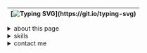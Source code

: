 <html>
<body>

| [![Typing SVG](https://readme-typing-svg.demolab.com?font=Fira+Code&pause=1000&color=1E90FF&center=true&vCenter=true&width=435&lines=Welcome+to+Brandon+Nguyen's+Github!)](https://git.io/typing-svg) |
|---|

<details>
  <summary> about this page</summary>
<div>
<samp>
 <p align="center">
  <a href="https://github.com/brandonnguyenr" target="blank"><img align="center" 
     src="https://komarev.com/ghpvc/?username=brandonnguyenr&style=for-the-badge&label=PROFILE+VIEWS" height="25"
     alt="views count" /></a>
 </p>
 </samp>
</div>
</details>

<details>
  <summary> skills</summary>
<div>
    <samp>
    <p align="center">
  Programming languages
  <br>
   <a href="https://www.gnu.org/software/bash/"><img src="https://skillicons.dev/icons?i=bash" /></a> 
   <a href="https://java.com/"><img src="https://skillicons.dev/icons?i=java" /></a>
   <a href="https://javascript.com"><img src="https://skillicons.dev/icons?i=js" /></a>
  <br>
  <a href="https://www.python.org/"><img src="https://skillicons.dev/icons?i=python" /></a>
  <a href="https://www.r-project.org/"><img src="https://skillicons.dev/icons?i=r" /></a>
  <img src="https://raw.githubusercontent.com/devicons/devicon/master/icons/cplusplus/cplusplus-original.svg"alt="cplusplus" width="40" height="40"/>
  <img src="https://raw.githubusercontent.com/devicons/devicon/master/icons/csharp/csharp-original.svg" alt="csharp" width="40" height="40"/> </a>
  <br>
  <br>
  &emsp;&emsp;&emsp;&emsp;Technologies&emsp;&emsp;&emsp;&emsp;Databases<br>
   <a href="https://discord.com/"><img src="https://skillicons.dev/icons?i=discord" /></a>
   <a href="https://www.unrealengine.com/"><img src="https://skillicons.dev/icons?i=unrealengine" /></a> &emsp;
   <a href="https://www.postgresql.org/"><img src="https://skillicons.dev/icons?i=postgresql" /></a> 
      <br>
      <br>
   &emsp;&emsp;&emsp;&emsp;&emsp;&emsp;Dev tools&emsp;&emsp;&emsp;&emsp;&emsp;&emsp;&emsp;&emsp;&emsp;&emsp;OSes<br>
  <a href="https://git-scm.com/"><img src="https://skillicons.dev/icons?i=git" /></a> 
  <a href="https://code.visualstudio.com/"><img src="https://skillicons.dev/icons?i=vscode" /></a> 
  <a href="https://www.vim.org/"><img src="https://skillicons.dev/icons?i=vim" /></a>&emsp;&emsp;
  <a href="https://kernel.org/"><img src="https://skillicons.dev/icons?i=linux" /></a> 
</summary>
</div>
    </samp>
</details>

<details>
  <summary> contact me </summary>
<div>
  <samp>
    <p align="center">
      <br/>
      <a href="https://www.linkedin.com/in/brandonnguyenr/" target="blank"><img align="center"
         src="https://img.shields.io/badge/linkedin-%231DA1F2.svg?style=for-the-badge&logo=linkedin&logoColor=white"
         alt="azzar" height="30"/></a>
      <a href="mailto:nguyen.brandon771@gmail.com" target="blank"><img align="center"
         src="https://img.shields.io/badge/gmail-EA4335.svg?style=for-the-badge&logo=gmail&logoColor=white"
         alt="azzar" height="30"/></a>
      <a href="https://www.instagram.com/brannndddon/" target="blank"><img align="center"
         src="https://img.shields.io/badge/instagram-%23E4405F.svg?style=for-the-badge&logo=Instagram&logoColor=white"
         alt="azzar" height="30"/></a>
      <br>
    </p>
  </samp>
  </summary>
</div>

</body>
</html>
